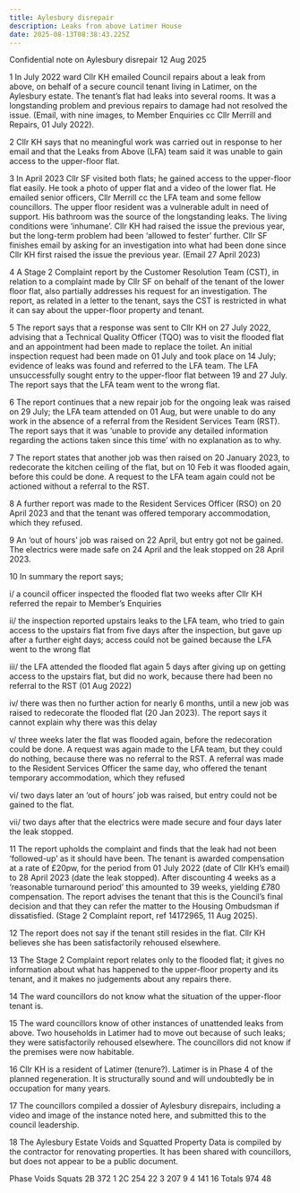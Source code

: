 ```yaml
---
title: Aylesbury disrepair
description: Leaks from above Latimer House
date: 2025-08-13T08:38:43.225Z
---
```

Confidential note on Aylesbury disrepair						12 Aug 2025

1	In July 2022 ward Cllr KH emailed Council repairs about a leak from above, on behalf of a secure council tenant living in Latimer, on the Aylesbury estate.  The tenant’s flat had leaks into several rooms.  It was a longstanding problem and previous repairs to damage had not resolved the issue.  (Email, with nine images, to Member Enquiries cc Cllr Merrill and Repairs, 01 July 2022).

2	Cllr KH says that no meaningful work was carried out in response to her email and that the Leaks from Above (LFA) team said it was unable to gain access to the upper-floor flat. 

3	In April 2023 Cllr SF visited both flats; he gained access to the upper-floor flat easily.  He took a photo of upper flat and a video of the lower flat.  He emailed senior officers, Cllr Merrill cc the LFA team and some fellow councillors.  The upper floor resident was a vulnerable adult in need of support.  His bathroom was the source of the longstanding leaks.  The living conditions were ‘inhumane’.  Cllr KH had raised the issue the previous year, but the long-term problem had been ‘allowed to fester’ further. Cllr SF finishes email by asking for an investigation into what had been done since Cllr KH first raised the issue the previous year. (Email 27 April 2023)

4	A Stage 2 Complaint report by the Customer Resolution Team (CST), in relation to a complaint made by Cllr SF on behalf of the tenant of the lower floor flat, also partially addresses his request for an investigation.  The report, as related in a letter to the tenant, says the CST is restricted in what it can say about the upper-floor property and tenant.

5	The report says that a response was sent to Cllr KH on 27 July 2022, advising that a Technical Quality Officer (TQO) was to visit the flooded flat and an appointment had been made to replace the toilet.  An initial inspection request had been made on 01 July and took place on 14 July; evidence of leaks was found and referred to the LFA team.  The LFA unsuccessfully sought entry to the upper-floor flat between 19 and 27 July.  The report says that the LFA team went to the wrong flat.

6	The report continues that a new repair job for the ongoing leak was raised on 29 July; the LFA team attended on 01 Aug, but were unable to do any work in the absence of a referral from the Resident Services Team (RST).  The report says that it was ‘unable to provide any detailed information regarding the actions taken since this time’ with no explanation as to why.

7	The report states that another job was then raised on 20 January 2023, to redecorate the kitchen ceiling of the flat, but on 10 Feb it was flooded again, before this could be done.  A request to the LFA team again could not be actioned without a referral to the RST. 

8	A further report was made to the Resident Services Officer (RSO) on 20 April 2023 and that the tenant was offered temporary accommodation, which they refused.

9	An ‘out of hours’ job was raised on 22 April, but entry got not be gained.  The electrics were made safe on 24 April and the leak stopped on 28 April 2023.

10	In summary the report says;

i/ a council officer inspected the flooded flat two weeks after Cllr KH referred the repair to Member’s Enquiries

ii/ the inspection reported upstairs leaks to the LFA team, who tried to gain access to the upstairs flat from five days after the inspection, but gave up after a further eight days; access could not be gained because the LFA went to the wrong flat

iii/ the LFA attended the flooded flat again 5 days after giving up on getting access to the upstairs flat, but did no work, because there had been no referral to the RST (01 Aug 2022)

iv/ there was then no further action for nearly 6 months, until a new job was raised to redecorate the flooded flat (20 Jan 2023).  The report says it cannot explain why there was this delay

v/ three weeks later the flat was flooded again, before the redecoration could be done.  A request was again made to the LFA team, but they could do nothing, because there was no referral to the RST.  A referral was made to the Resident Services Officer the same day, who offered the tenant temporary accommodation, which they refused

vi/ two days later an ‘out of hours’ job was raised, but entry could not be gained to the flat. 

vii/ two days after that the electrics were made secure and four days later the leak stopped.

11	The report upholds the complaint and finds that the leak had not been ‘followed-up’ as it should have been.  The tenant is awarded compensation at a rate of £20pw, for the period from 01 July 2022 (date of Cllr KH’s email) to 28 April 2023 (date the leak stopped).  After discounting 4 weeks as a ‘reasonable turnaround period’ this amounted to 39 weeks, yielding £780 compensation.  The report advises the tenant that this is the Council’s final decision and that they can refer the matter to the Housing Ombudsman if dissatisfied. (Stage 2 Complaint report, ref 14172965, 11 Aug 2025).

12	The report does not say if the tenant still resides in the flat.  Cllr KH believes she has been satisfactorily rehoused elsewhere.

13	The Stage 2 Complaint report relates only to the flooded flat; it gives no information about what has happened to the upper-floor property and its tenant, and it makes no judgements about any repairs there.

14	The ward councillors do not know what the situation of the upper-floor tenant is.

15	The ward councillors know of other instances of unattended leaks from above.  Two households in Latimer had to move out because of such leaks; they were satisfactorily rehoused elsewhere.  The councillors did not know if the premises were now habitable. 

16	Cllr KH is a resident of Latimer (tenure?). Latimer is in Phase 4 of the planned regeneration.  It is structurally sound and will undoubtedly be in occupation for many years.

17	The councillors compiled a dossier of Aylesbury disrepairs, including a video and image of the instance noted here, and submitted this to the council leadership.

18	The Aylesbury Estate Voids and Squatted Property Data is compiled by the contractor for renovating properties.  It has been shared with councillors, but does not appear to be a public document.

Phase	Voids	Squats
2B              372	1
2C	          254	22
3	          207	9
4	           141	16
Totals	   974	48